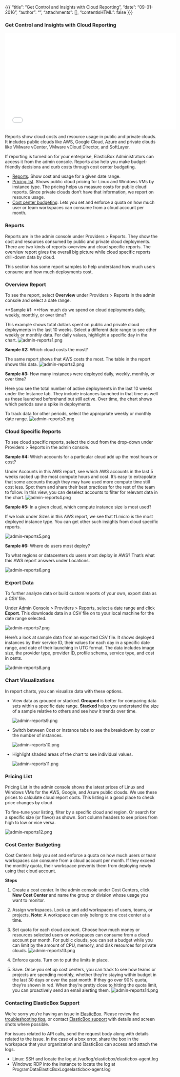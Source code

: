 {{{
“title”: “Get Control and Insights with Cloud Reporting”,
“date”: “09-01-2016”,
“author”: “”,
“attachments”: [],
“contentIsHTML”: false
}}}

### Get Control and Insights with Cloud Reporting
<iframe src="//player.vimeo.com/video/111544299" width="561" height="316" frameborder="0" webkitallowfullscreen="" mozallowfullscreen="" allowfullscreen=""></iframe>

Reports show cloud costs and resource usage in public and private clouds. It includes public clouds like AWS, Google Cloud, Azure and private clouds like VMware vCenter, VMware vCloud Director, and SoftLayer.

If reporting is turned on for your enterprise, ElasticBox Administrators can access it from the admin console. Reports also help you make budget-friendly decisions and curb costs through cost center budgeting.

* [Reports](https://www.ctl.io/knowledge-base/ElasticBox/reporting.md/#reports). Show cost and usage for a given date range.
* [Pricing list](https://www.ctl.io/knowledge-base/ElasticBox/reporting.md/#pricing-list). Shows public cloud pricing for Linux and Windows VMs by instance type. The pricing helps us measure costs for public cloud reports. Since private clouds don’t have that information, we report on resource usage.
* [Cost center budgeting](https://www.ctl.io/knowledge-base/ElasticBox/reporting.md/#cost-center-budgeting). Lets you set and enforce a quota on how much user or team workspaces can consume from a cloud account per month.

### Reports
Reports are in the admin console under Providers > Reports. They show the cost and resources consumed by public and private cloud deployments. There are two kinds of reports–overview and cloud specific reports. The overview report gives the overall big picture while cloud specific reports drill-down data by cloud.

This section has some report samples to help understand how much users consume and how much deployments cost.

### Overview Report
To see the report, select **Overview** under Providers > Reports in the admin console and select a date range.

**Sample #1: **How much do we spend on cloud deployments daily, weekly, monthly, or over time?

This example shows total dollars spent on public and private cloud deployments in the last 10 weeks. Select a different date range to see other weekly or monthly data. For daily values, highlight a specific day in the chart.
![admin-reports1.png](../images/ElasticBox/admin-reports1.png)

**Sample #2:** Which cloud costs the most?

The same report shows that AWS costs the most. The table in the report shows this data.
![admin-reports2.png](../images/ElasticBox/admin-reports2.png)

**Sample #3:** How many instances were deployed daily, weekly, monthly, or over time?

Here you see the total number of active deployments in the last 10 weeks under the Instance tab. They include instances launched in that time as well as those launched beforehand but still active. Over time, the chart shows which periods saw a spike in deployments.

To track data for other periods, select the appropriate weekly or monthly date range.
![admin-reports3.png](../images/ElasticBox/admin-reports3.png)

### Cloud Specific Reports
To see cloud specific reports, select the cloud from the drop-down under Providers > Reports in the admin console.

**Sample #4:** Which accounts for a particular cloud add up the most hours or cost?

Under Accounts in this AWS report, see which AWS accounts in the last 5 weeks racked up the most compute hours and cost. It’s easy to extrapolate that some accounts though they may have used more compute time still cost less. Spot them and share their best practices for the rest of the team to follow.
In this view, you can deselect accounts to filter for relevant data in the chart.
![admin-reports4.png](../images/ElasticBox/admin-reports4.png)

**Sample #5:** In a given cloud, which compute instance size is most used?

If we look under Sizes in this AWS report, we see that t1.micro is the most deployed instance type. You can get other such insights from cloud specific reports.

![admin-reports5.png](../images/ElasticBox/admin-reports5.png)

**Sample #6:** Where do users most deploy?

To what regions or datacenters do users most deploy in AWS? That’s what this AWS report answers under Locations.

![admin-reports6.png](../images/ElasticBox/admin-reports6.png)

### Export Data
To further analyze data or build custom reports of your own, export data as a CSV file.

Under Admin Console > Providers > Reports, select a date range and click **Export**. This downloads data in a CSV file on to your local machine for the date range selected.

![admin-reports7.png](../images/ElasticBox/admin-reports7.png)

Here’s a look at sample data from an exported CSV file. It shows deployed instances by their service ID, their values for each day in a specific date range, and date of their launching in UTC format. The data includes image size, the provider type, provider ID, profile schema, service type, and cost in cents.

![admin-reports8.png](../images/ElasticBox/admin-reports8.png)

### Chart Visualizations
In report charts, you can visualize data with these options.

* View data as grouped or stacked. **Grouped** is better for comparing data sets within a specific date range. **Stacked** helps you understand the size of a sample relative to others and see how it trends over time.

   ![admin-reports9.png](../images/ElasticBox/admin-reports9.png)

* Switch between Cost or Instance tabs to see the breakdown by cost or the number of instances.

   ![admin-reports10.png](../images/ElasticBox/admin-reports10.png)

* Highlight shaded areas of the chart to see individual values.

   ![admin-reports11.png](../images/ElasticBox/admin-reports11.png)

### Pricing List
Pricing List in the admin console shows the latest prices of Linux and Windows VMs for the AWS, Google, and Azure public clouds. We use these prices to calculate cloud report costs. This listing is a good place to check price changes by cloud.

To fine-tune your listing, filter by a specific cloud and region. Or search for a specific size (or flavor) as shown. Sort column headers to see prices from high to low or vice versa.

![admin-reports12.png](../images/ElasticBox/admin-reports12.png)

### Cost Center Budgeting
Cost Centers help you set and enforce a quota on how much users or team workspaces can consume from a cloud account per month. If they exceed the monthly quota, their workspace prevents them from deploying newly using that cloud account.

**Steps**

1. Create a cost center. In the admin console under Cost Centers, click **New Cost Center** and name the group or division whose usage you want to monitor.
2. Assign workspaces. Look up and add workspaces of users, teams, or projects. **Note:** A workspace can only belong to one cost center at a time.
3. Set quota for each cloud account. Choose how much money or resources selected users or workspaces can consume from a cloud account per month. For public clouds, you can set a budget while you can limit by the amount of CPU, memory, and disk resources for private clouds.
   ![admin-reports13.png](../images/ElasticBox/admin-reports13.png)

4. Enforce quota. Turn on to put the limits in place.
5. Save.
   Once you set up cost centers, you can track to see how teams or projects are spending monthly, whether they’re staying within budget in the last 30 days or over the past month. If they go over 90% quota, they’re shown in red. When they’re pretty close to hitting the quota limit, you can proactively send an email alerting them.
   ![admin-reports14.png](../images/ElasticBox/admin-reports14.png)

### Contacting ElasticBox Support
We’re sorry you’re having an issue in [ElasticBox](https://www.ctl.io/elasticbox/). Please review the [troubleshooting tips](https://elasticbox.com/documentation/troubleshooting/troubleshooting-tips/), or contact [ElasticBox support](mailto:support@elasticbox.com) with details and screen shots where possible.

For issues related to API calls, send the request body along with details related to the issue. In the case of a box error, share the box in the workspace that your organization and ElasticBox can access and attach the logs.
* Linux: SSH and locate the log at /var/log/elasticbox/elasticbox-agent.log
* Windows: RDP into the instance to locate the log at ProgramDataElasticBoxLogselasticbox-agent.log
